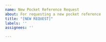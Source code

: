 ```yaml
---
name: New Pocket Reference Request
about: For requesting a new pocket reference
title: "[NEW REQUEST]"
labels: ''
assignees: ''

---
```

